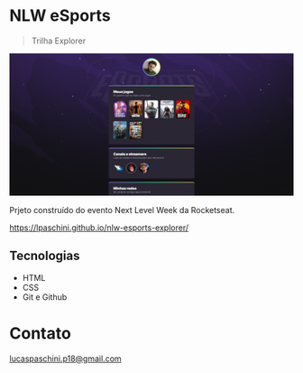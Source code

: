 # NLW eSports  
>Trilha Explorer

![preview](./.github/preview.png)

Prjeto construído do evento Next Level Week da Rocketseat.

https://lpaschini.github.io/nlw-esports-explorer/

## Tecnologias

- HTML
- CSS
-  Git e Github

# Contato

lucaspaschini.p18@gmail.com